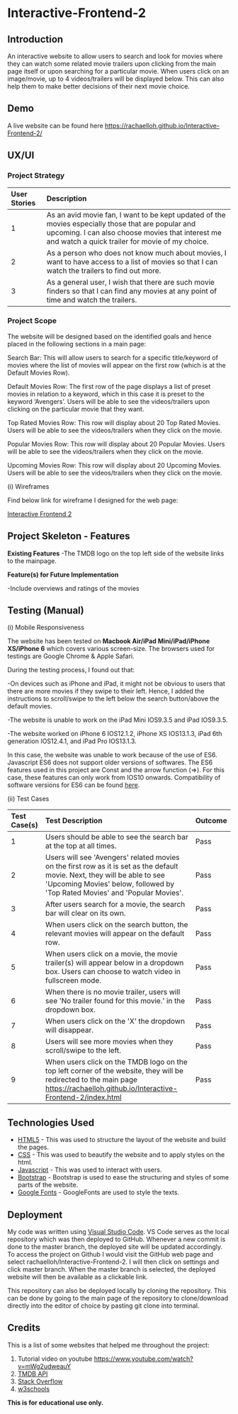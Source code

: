 # Interactive-Frontend-2
## Introduction
An interactive website to allow users to search and look for movies where they can watch some related movie trailers upon clicking from the main page itself or upon searching for a particular movie. When users click on an image/movie, up to 4 videos/trailers will be displayed below. This can also help them to make better decisions of their next movie choice. 

## Demo
A live website can be found here https://rachaelloh.github.io/Interactive-Frontend-2/

## UX/UI
### Project Strategy
| User Stories        | Description   |  
| :------------- |:-------------| 
| 1    | As an avid movie fan, I want to be kept updated of the movies especially those that are popular and upcoming. I can also choose movies that interest me and watch a quick trailer for movie of my choice.|
| 2    | As a person who does not know much about movies, I want to have access to a list of movies so that I can watch the trailers to find out more.|
| 3    | As a general user, I wish that there are such movie finders so that I can find any movies at any point of time and watch the trailers. |


### Project Scope
The website will be designed based on the identified goals and hence placed in the following sections in a main page:

Search Bar: This will allow users to search for a specific title/keyword of movies where the list of movies will appear on the first row (which is at the Default Movies Row). 

Default Movies Row: The first row of the page displays a list of preset movies in relation to a keyword, which in this case it is preset to the keyword ‘Avengers’. Users will be able to see the videos/trailers upon clicking on the particular movie that they want.

Top Rated Movies Row: This row will display about 20 Top Rated Movies. Users will be able to see the videos/trailers when they click on the movie.

Popular Movies Row: This row will display about 20 Popular Movies. Users will be able to see the videos/trailers when they click on the movie.

Upcoming Movies Row: This row will display about 20 Upcoming Movies. Users will be able to see the videos/trailers when they click on the movie.

(i) Wireframes

Find below link for wireframe I designed for the web page:

[Interactive Frontend 2](https://drive.google.com/open?id=1ZWJdfpxObFd-pNcW7AZ4YKvHLyB6Ht7N)

## Project Skeleton - Features
**Existing Features**
-The TMDB logo on the top left side of the website links to the mainpage.

**Feature(s) for Future Implementation**

-Include overviews and ratings of the movies

## Testing (Manual)
(i) Mobile Responsiveness

The website has been tested on **Macbook Air/iPad Mini/iPad/iPhone XS/iPhone 6** which covers various screen-size. The browsers used for testings are Google Chrome & Apple Safari.

During the testing process, I found out that:

-On devices such as iPhone and iPad, it might not be obvious to users that there are more movies if they swipe to their left. Hence, I added the instructions to scroll/swipe to the left below the search button/above the default movies.

-The website is unable to work on the iPad Mini IOS9.3.5 and iPad IOS9.3.5.

-The website worked on iPhone 6 IOS12.1.2, iPhone XS IOS13.1.3, iPad  6th  generation IOS12.4.1, and iPad Pro IOS13.1.3.

In this case, the website was unable to work because of the use of ES6. Javascript ES6 does not support older versions of softwares. The ES6 features used in this project are Const and the arrow function (=>). For this case, these features can only work from IOS10 onwards. Compatibility of software versions for ES6 can be found [here](https://caniuse.com/#search=es6).


(ii) Test Cases

| Test Case(s)      | Test Description   | Outcome | 
| :------------- |:-------------| :-------------| 
| 1    | Users should be able to see the search bar at the top at all times. | Pass|
| 2    | Users will see 'Avengers' related movies on the first row as it is set as the default movie. Next, they will be able to see 'Upcoming Movies' below, followed by 'Top Rated Movies' and 'Popular Movies'. | Pass|
| 3    | After users search for a movie, the search bar will clear on its own. | Pass|
| 4    | When users click on the search button, the relevant movies will appear on the default row. | Pass|
| 5    | When users click on a movie, the movie trailer(s) will appear below in a dropdown box. Users can choose to watch video in fullscreen mode.| Pass|
| 6    | When there is no movie trailer, users will see 'No trailer found for this movie.' in the dropdown box. | Pass|
| 7    | When users click on the 'X' the dropdown will disappear. | Pass|
| 8    | Users will see more movies when they scroll/swipe to the left.| Pass|
| 9    | When users click on the TMDB logo on the top left corner of the website, they will be redirected to the main page https://rachaelloh.github.io/Interactive-Frontend-2/index.html | Pass|

## Technologies Used
* [HTML5](https://developer.mozilla.org/en-US/docs/Web/Guide/HTML/HTML5) - This was used to structure the layout of the website and build the pages.
* [CSS](https://developer.mozilla.org/en-US/docs/Web/CSS) - This was used to beautify the website and to apply styles on the html.
* [Javascript](https://developer.mozilla.org/en-US/docs/Web/JavaScript) - This was used to interact with users.
* [Bootstrap](https://getbootstrap.com) - Bootstrap is used to ease the structuring and styles of some parts of the website.
* [Google Fonts](https://fonts.google.com/) - GoogleFonts are used to style the texts.

## Deployment
My code was written using [Visual Studio Code](https://code.visualstudio.com/). VS Code serves as the local repository which was then deployed to GitHub. Whenever a new commit is done to the master branch, the deployed site will be updated accordingly. To access the project on Github I would visit the GitHub web page and select rachaelloh/Interactive-Frontend-2. I will then click on settings and click master branch. When the master branch is selected, the deployed website will then be available as a clickable link.

This repository can also be deployed locally by cloning the repository. This can be done by going to the main page of the repository to clone/download directly into the editor of choice by pasting git clone into terminal.

## Credits
This is a list of some websites that helped me throughout the project:

1) Tutorial video on youtube https://www.youtube.com/watch?v=mWg2udweauY
2) [TMDB API](https://developers.themoviedb.org/3/getting-started/introduction)
3) [Stack Overflow](https://stackoverflow.com/)
4) [w3schools](www.w3schools.com)


**This is for educational use only.**